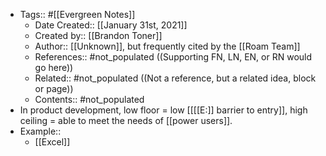 - Tags:: #[[Evergreen Notes]]
    - Date Created:: [[January 31st, 2021]]
    - Created by:: [[Brandon Toner]]
    - Author:: [[Unknown]], but frequently cited by the [[Roam Team]]
    - References:: #not_populated ((Supporting FN, LN, EN, or RN would go here))
    - Related:: #not_populated ((Not a reference, but a related idea, block or page))
    - Contents:: #not_populated
- In product development, low floor = low [[[[E:]] barrier to entry]], high ceiling = able to meet the needs of [[power users]].
- Example::
    - [[Excel]]
